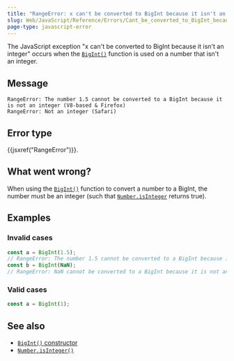 ```yaml
---
title: "RangeError: x can't be converted to BigInt because it isn't an integer"
slug: Web/JavaScript/Reference/Errors/Cant_be_converted_to_BigInt_because_it_isnt_an_integer
page-type: javascript-error
---
```




The JavaScript exception "x can't be converted to BigInt because it isn't an integer" occurs when the [`BigInt()`](/Web/JavaScript/Reference/Global_Objects/BigInt/BigInt) function is used on a number that isn't an integer.

## Message

```plain
RangeError: The number 1.5 cannot be converted to a BigInt because it is not an integer (V8-based & Firefox)
RangeError: Not an integer (Safari)
```

## Error type

{{jsxref("RangeError")}}.

## What went wrong?

When using the [`BigInt()`](/Web/JavaScript/Reference/Global_Objects/BigInt/BigInt) function to convert a number to a BigInt, the number must be an integer (such that [`Number.isInteger`](/Web/JavaScript/Reference/Global_Objects/Number/isInteger) returns true).

## Examples

### Invalid cases

```js example-bad
const a = BigInt(1.5);
// RangeError: The number 1.5 cannot be converted to a BigInt because it is not an integer
const b = BigInt(NaN);
// RangeError: NaN cannot be converted to a BigInt because it is not an integer
```

### Valid cases

```js example-good
const a = BigInt(1);
```

## See also

- [`BigInt()` constructor](/Web/JavaScript/Reference/Global_Objects/BigInt/BigInt)
- [`Number.isInteger()`](/Web/JavaScript/Reference/Global_Objects/Number/isInteger)
